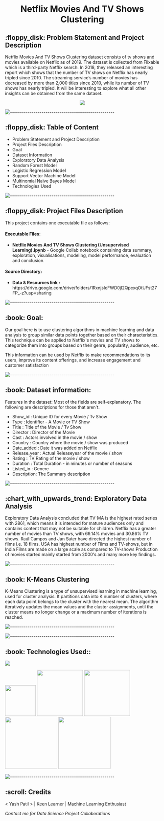 <h1 align="center"> Netflix Movies And TV Shows Clustering </h1>

<p align="center"> </p>
<h2> :floppy_disk: Problem Statement and Project Description</h2>
<p>Netflix Movies And TV Shows Clustering dataset consists of tv shows and movies available on Netflix as of 2019. The dataset is collected from Flixable which is a third-party Netflix search. In 2018, they released an interesting report which shows that the number of TV shows on Netflix has nearly tripled since 2010. The streaming service’s number of movies has decreased by more than 2,000 titles since 2010, while its number of TV shows has nearly tripled. It will be interesting to explore what all other insights can be obtained from the same dataset.</p>

<p align="center">
  <img src="https://user-images.githubusercontent.com/67974590/215528305-33cb1eec-8634-48cc-9b26-8294965ec371.gif">
</p>


![-----------------------------------------------------](https://raw.githubusercontent.com/andreasbm/readme/master/assets/lines/rainbow.png)

<h2> :floppy_disk: Table of Content</h2>

  * Problem Statement and Project Description
  * Project Files Description
  * Goal
  * Dataset Information
  * Exploratory Data Analysis
  * Random Forest Model
  * Logistic Regression Model
  * Support Vector Machine Model
  * Multinomial Naive Bayes Model
  * Technologies Used
  
![-----------------------------------------------------](https://raw.githubusercontent.com/andreasbm/readme/master/assets/lines/rainbow.png)

 <h2> :floppy_disk: Project Files Description</h2>

<p>This project contains one executable file as follows:</p>
<h4>Executable Files:</h4>
<ul>
  <li><b>Netflix Movies And TV Shows Clustering (Unsupervised Learning).ipynb</b> - Google Collab notebook containing data summary, exploration, visualisations, modeling, model performance, evaluation and conclusion.</li>
</ul>

<h4>Source Directory:</h4>
<ul>
  <li><b>Data & Resources link :</b> https://drive.google.com/drive/folders/1RxnjsIcFWD0jI2QpcxqOtUFst27FP_-z?usp=sharing</li>
</ul>

![-----------------------------------------------------](https://raw.githubusercontent.com/andreasbm/readme/master/assets/lines/rainbow.png)

<h2> :book: Goal:</h2>

Our goal here is to use clustering algorithms in machine learning and data analysis to group similar data points together based on their characteristics. This technique can be applied to Netflix's movies and TV shows to categorize them into groups based on their genre, popularity, audience, etc.

This information can be used by Netflix to make recommendations to its users, improve its content offerings, and increase engagement and customer satisfaction

![-----------------------------------------------------](https://raw.githubusercontent.com/andreasbm/readme/master/assets/lines/rainbow.png)

<h2> :book: Dataset information:</h2>

Features in the dataset:
Most of the fields are self-explanatory. The following are descriptions for those that aren't.

* Show_id : Unique ID for every Movie / Tv Show
* Type : Identifier - A Movie or TV Show
* Title : Title of the Movie / Tv Show
* Director : Director of the Movie
* Cast : Actors involved in the movie / show
* Country : Country where the movie / show was produced
* Date_added : Date it was added on Netflix
* Release_year : Actual Releaseyear of the movie / show
* Rating : TV Rating of the movie / show
* Duration : Total Duration - in minutes or number of seasons
* Listed_in : Genere
* Description: The Summary description
    
![-----------------------------------------------------](https://raw.githubusercontent.com/andreasbm/readme/master/assets/lines/rainbow.png)

<h2> :chart_with_upwards_trend: Exploratory Data Analysis</h2>
<p>Exploratory Data Analysis concluded that TV-MA is the highest rated series with 2861, which means it is intended for mature audiences only and contains content that may not be suitable for children. Netflix has a greater number of movies than TV shows, with 69.14% movies and 30.86% TV shows.
Raúl Campos and Jan Suter have directed the highest number of films i.e. 18 films.
USA has highest number of Films and TV-shows, but in India Films are made on a large scale as compared to TV-shows
Production of movies started mainly started from 2000's and many more key findings.<p>

![-----------------------------------------------------](https://raw.githubusercontent.com/andreasbm/readme/master/assets/lines/rainbow.png)

 <h2> :book: K-Means Clustering</h2>

<p>K-Means Clustering is a type of unsupervised learning in machine learning, used for cluster analysis. It partitions data into K number of clusters, where each data point belongs to the cluster with the nearest mean. The algorithm iteratively updates the mean values and the cluster assignments, until the cluster means no longer change or a maximum number of iterations is reached.

![-----------------------------------------------------](https://raw.githubusercontent.com/andreasbm/readme/master/assets/lines/rainbow.png)





![-----------------------------------------------------](https://raw.githubusercontent.com/andreasbm/readme/master/assets/lines/rainbow.png)

<h2> :book: Technologies Used::</h2>

![](https://forthebadge.com/images/badges/made-with-python.svg)

[<img target="_blank" src="https://user-images.githubusercontent.com/32620288/139657460-40ef4562-76bd-43f5-bbca-47b6bd29863e.png" width=100>](https://numpy.org)    [<img target="_blank" src="https://upload.wikimedia.org/wikipedia/commons/thumb/e/ed/Pandas_logo.svg/450px-Pandas_logo.svg.png" width=150>](https://pandas.pydata.org)  [<img target="_blank" src="https://seaborn.pydata.org/_static/logo-wide-lightbg.svg" width=150>](https://seaborn.pydata.org) [<img target="_blank" src="https://matplotlib.org/_static/logo2_compressed.svg" width=170>](https://matplotlib.org)   [<img target="_blank" src="https://user-images.githubusercontent.com/32620288/137518674-f36c5ad3-3d64-4c7a-a07c-53f247750394.png" width=170>](https://colab.research.google.com/)

![-----------------------------------------------------](https://raw.githubusercontent.com/andreasbm/readme/master/assets/lines/rainbow.png)

<!-- CREDITS -->
<h2 id="credits"> :scroll: Credits</h2>

< Yash Patil > | Keen Learner | Machine Learning Enthusiast
<p> <i> Contact me for Data Science Project Collaborations</i></p>

